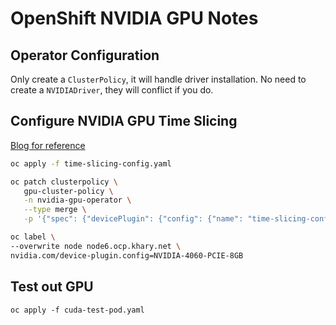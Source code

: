 # OpenShift NVIDIA GPU Notes

## Operator Configuration

Only create a `ClusterPolicy`, it will handle driver installation. No need to create a `NVIDIADriver`, they will conflict if you do.

## Configure NVIDIA GPU Time Slicing

[Blog for reference](https://www.redhat.com/en/blog/sharing-caring-how-make-most-your-gpus-part-1-time-slicing)

```bash
oc apply -f time-slicing-config.yaml 

oc patch clusterpolicy \
   gpu-cluster-policy \
   -n nvidia-gpu-operator \
   --type merge \
   -p '{"spec": {"devicePlugin": {"config": {"name": "time-slicing-config"}}}}'

oc label \
--overwrite node node6.ocp.khary.net \
nvidia.com/device-plugin.config=NVIDIA-4060-PCIE-8GB
```

## Test out GPU

```
oc apply -f cuda-test-pod.yaml
```
